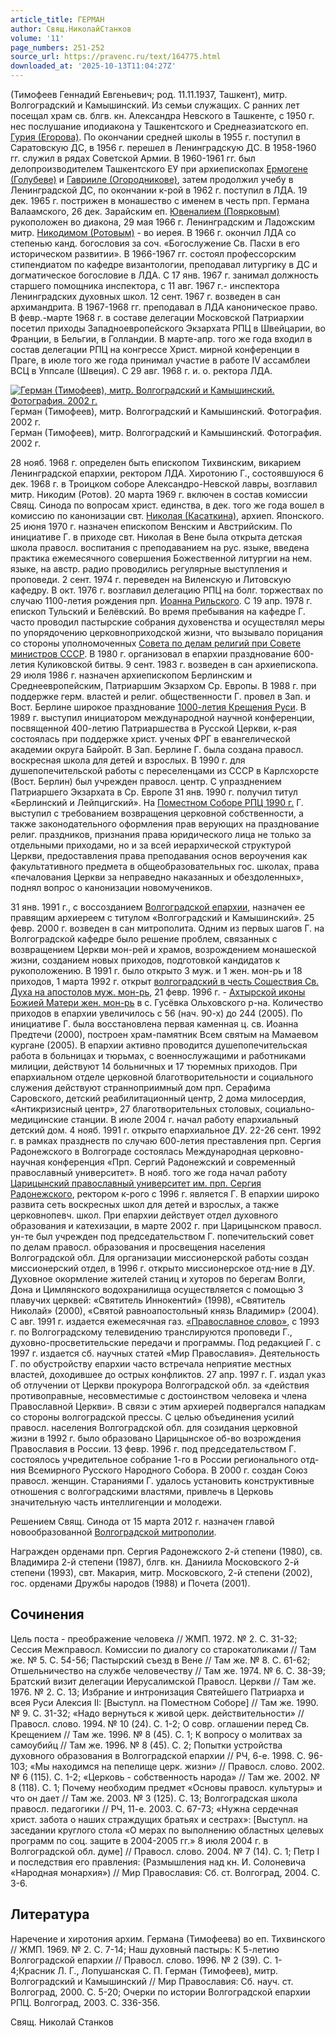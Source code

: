 ```yaml
---
article_title: ГЕРМАН
author: Свящ.НиколайСтанков
volume: '11'
page_numbers: 251-252
source_url: https://pravenc.ru/text/164775.html
downloaded_at: '2025-10-13T11:04:27Z'
---
```


(Тимофеев Геннадий Евгеньевич; род. 11.11.1937, Ташкент), митр. Волгоградский и Камышинский. Из семьи служащих. С ранних лет посещал храм св. блгв. кн. Александра Невского в Ташкенте, с 1950 г. нес послушание иподиакона у Ташкентского и Среднеазиатского еп. [Гурия (Егорова)](<https://pravenc.ru/text/Гурия (Егорова).html>). По окончании средней школы в 1955 г. поступил в Саратовскую ДС, в 1956 г. перешел в Ленинградскую ДС. В 1958-1960 гг. служил в рядах Советской Армии. В 1960-1961 гг. был делопроизводителем Ташкентского ЕУ при архиепископах [Ермогене (Голубеве)](<https://pravenc.ru/text/Ермогене (Голубеве).html>) и [Гаврииле (Огородникове)](<https://pravenc.ru/text/Гаврииле (Огородникове).html>), затем продолжил учебу в Ленинградской ДС, по окончании к-рой в 1962 г. поступил в ЛДА. 19 дек. 1965 г. пострижен в монашество с именем в честь прп. Германа Валаамского, 26 дек. Зарайским еп. [Ювеналием (Поярковым)](<https://pravenc.ru/text/Ювеналием (Поярковым).html>) рукоположен во диакона, 29 мая 1966 г. Ленинградским и Ладожским митр. [Никодимом (Ротовым)](https://pravenc.ru/text/Никодим.html) - во иерея. В 1966 г. окончил ЛДА со степенью канд. богословия за соч. «Богослужение Св. Пасхи в его историческом развитии». В 1966-1967 гг. состоял профессорским стипендиатом по кафедре византологии, преподавал литургику в ДС и догматическое богословие в ЛДА. С 17 янв. 1967 г. занимал должность старшего помощника инспектора, с 11 авг. 1967 г.- инспектора Ленинградских духовных школ. 12 сент. 1967 г. возведен в сан архимандрита. В 1967-1968 гг. преподавал в ЛДА каноническое право. В февр.-марте 1968 г. в составе делегации Московской Патриархии посетил приходы Западноевропейского Экзархата РПЦ в Швейцарии, во Франции, в Бельгии, в Голландии. В марте-апр. того же года входил в состав делегации РПЦ на конгрессе Христ. мирной конференции в Праге, в июле того же года принимал участие в работе IV ассамблеи ВСЦ в Уппсале (Швеция). С 29 авг. 1968 г. и. о. ректора ЛДА.

[![Герман (Тимофеев), митр. Волгоградский и Камышинский. Фотография. 2002 г.](https://pravenc.ru/data/842/468/1234/i200.jpg "Кликните для увеличения картинки")](https://pravenc.ru/data/842/468/1234/i400.jpg)Герман (Тимофеев), митр. Волгоградский и Камышинский. Фотография. 2002 г.  
Герман (Тимофеев), митр. Волгоградский и Камышинский. Фотография. 2002 г.

28 нояб. 1968 г. определен быть епископом Тихвинским, викарием Ленинградской епархии, ректором ЛДА. Хиротонию Г., состоявшуюся 6 дек. 1968 г. в Троицком соборе Александро-Невской лавры, возглавил митр. Никодим (Ротов). 20 марта 1969 г. включен в состав комиссии Свящ. Синода по вопросам христ. единства, в дек. того же года вошел в комиссию по канонизации свт. [Николая (Касаткина)](<https://pravenc.ru/text/Николая (Касаткина).html>), архиеп. Японского. 25 июня 1970 г. назначен епископом Венским и Австрийским. По инициативе Г. в приходе свт. Николая в Вене была открыта детская школа правосл. воспитания с преподаванием на рус. языке, введена практика ежемесячного совершения Божественной литургии на нем. языке, на австр. радио проводились регулярные выступления и проповеди. 2 сент. 1974 г. переведен на Виленскую и Литовскую кафедру. В окт. 1976 г. возглавил делегацию РПЦ на болг. торжествах по случаю 1100-летия рождения прп. [Иоанна Рильского](<https://pravenc.ru/text/Иоанн Рильский.html>). С 19 апр. 1978 г. епископ Тульский и Белёвский. Во время пребывания на кафедре Г. часто проводил пастырские собрания духовенства и осуществлял меры по упорядочению церковноприходской жизни, что вызывало порицания со стороны уполномоченных [Совета по делам религий при Совете министров СССР](<https://pravenc.ru/text/Совета по делам религий при Совете министров СССР.html>). В 1980 г. организовал в епархии празднование 600-летия Куликовской битвы. 9 сент. 1983 г. возведен в сан архиепископа. 29 июля 1986 г. назначен архиепископом Берлинским и Среднеевропейским, Патриаршим Экзархом Ср. Европы. В 1988 г. при поддержке герм. властей и религ. общественности Г. провел в Зап. и Вост. Берлине широкое празднование [1000-летия Крещения Руси](<https://pravenc.ru/text/1000-летия Крещения Руси.html>). В 1989 г. выступил инициатором международной научной конференции, посвященной 400-летию Патриаршества в Русской Церкви, к-рая состоялась при поддержке христ. ученых ФРГ в евангелической академии округа Байройт. В Зап. Берлине Г. была создана правосл. воскресная школа для детей и взрослых. В 1990 г. для душепопечительской работы с переселенцами из СССР в Карлсхорсте (Вост. Берлин) был учрежден правосл. центр. С упразднением Патриаршего Экзархата в Ср. Европе 31 янв. 1990 г. получил титул «Берлинский и Лейпцигский». На [Поместном Соборе РПЦ 1990 г.](<https://pravenc.ru/text/Поместном Соборе РПЦ 1990 г .html>) Г. выступил с требованием возвращения церковной собственности, а также законодательного оформления прав верующих на празднование религ. праздников, признания права юридического лица не только за отдельными приходами, но и за всей иерархической структурой Церкви, предоставления права преподавания основ вероучения как факультативного предмета в общеобразовательных гос. школах, права «печалования Церкви за неправедно наказанных и обездоленных», поднял вопрос о канонизации новомучеников.

31 янв. 1991 г., с воссозданием [Волгоградской епархии](<https://pravenc.ru/text/Волгоградской епархии.html>), назначен ее правящим архиереем с титулом «Волгоградский и Камышинский». 25 февр. 2000 г. возведен в сан митрополита. Одним из первых шагов Г. на Волгоградской кафедре было решение проблем, связанных с возвращением Церкви мон-рей и храмов, возрождением монашеской жизни, созданием новых приходов, подготовкой кандидатов к рукоположению. В 1991 г. было открыто 3 муж. и 1 жен. мон-рь и 18 приходов, 1 марта 1992 г. открыт [волгоградский в честь Сошествия Св. Духа на апостолов муж. мон-рь](<https://pravenc.ru/text/волгоградский в честь Сошествия Св  Духа на апостолов муж  мон-рь.html>), 21 февр. 1996 г. - [Ахтырской иконы Божией Матери жен. мон-рь](<https://pravenc.ru/text/Ахтырской иконы Божией Матери жен  мон-рь.html>) в с. Гусёвка Ольховского р-на. Количество приходов в епархии увеличилось с 56 (нач. 90-х) до 244 (2005). По инициативе Г. была восстановлена первая каменная ц. св. Иоанна Предтечи (2000), построен храм-памятник Всем святым на Мамаевом кургане (2005). В епархии активно проводится душепопечительская работа в больницах и тюрьмах, с военнослужащими и работниками милиции, действуют 14 больничных и 17 тюремных приходов. При епархиальном отделе церковной благотворительности и социального служения действуют странноприимный дом прп. Серафима Саровского, детский реабилитационный центр, 2 дома милосердия, «Антикризисный центр», 27 благотворительных столовых, социально-медицинские станции. В июле 2004 г. начал работу епархиальный детский дом. 4 нояб. 1991 г. открыто епархиальное ДУ. 22-26 сент. 1992 г. в рамках празднеств по случаю 600-летия преставления прп. Сергия Радонежского в Волгограде состоялась Международная церковно-научная конференция «Прп. Сергий Радонежский и современный православный университет». В нояб. того же года начал работу [Царицынский православный университет им. прп. Сергия Радонежского](<https://pravenc.ru/text/Царицынский православный университет им  прп  Сергия Радонежского.html>), ректором к-рого с 1996 г. является Г. В епархии широко развита сеть воскресных школ для детей и взрослых, а также церковнопевч. школ. При епархии действует отдел духовного образования и катехизации, в марте 2002 г. при Царицынском правосл. ун-те был учрежден под председательством Г. попечительский совет по делам правосл. образования и просвещения населения Волгоградской обл. Для организации миссионерской работы создан миссионерский отдел, в 1996 г. открыто миссионерское отд-ние в ДУ. Духовное окормление жителей станиц и хуторов по берегам Волги, Дона и Цимлянского водохранилища осуществляется с помощью 3 плавучих церквей: «Святитель Иннокентий» (1998), «Святитель Николай» (2000), «Святой равноапостольный князь Владимир» (2004). С авг. 1991 г. издается ежемесячная газ. [«Православное слово»](<https://pravenc.ru/text/ Православное слово .html>), с 1993 г. по Волгоградскому телевидению транслируются проповеди Г., духовно-просветительские передачи и программы. Под редакцией Г. с 1997 г. издается сб. научных статей «Мир Православия». Деятельность Г. по обустройству епархии часто встречала неприятие местных властей, доходившее до острых конфликтов. 27 апр. 1997 г. Г. издал указ об отлучении от Церкви прокурора Волгоградской обл. за «действия противоправные, несовместимые с достоинством человека и члена Православной Церкви». В связи с этим архиерей подвергался нападкам со стороны волгоградской прессы. С целью объединения усилий правосл. населения Волгоградской обл. для созидания церковной жизни в 1992 г. было образовано Царицынское об-во возрождения Православия в России. 13 февр. 1996 г. под председательством Г. состоялось учредительное собрание 1-го в России регионального отд-ния Всемирного Русского Народного Собора. В 2000 г. создан Союз правосл. женщин. Стараниями Г. удалось установить конструктивные отношения с волгоградскими властями, привлечь в Церковь значительную часть интеллигенции и молодежи.

Решением Свящ. Синода от 15 марта 2012 г. назначен главой новообразованной [Волгоградской митрополии](<https://pravenc.ru/text/Волгоградской митрополии.html>).

Награжден орденами прп. Сергия Радонежского 2-й степени (1980), св. Владимира 2-й степени (1987), блгв. кн. Даниила Московского 2-й степени (1993), свт. Макария, митр. Московского, 2-й степени (2002), гос. орденами Дружбы народов (1988) и Почета (2001).

## Сочинения

Цель поста - преображение человека // ЖМП. 1972. № 2. С. 31-32; Сессия Межправосл. Комиссии по диалогу со старокатоликами // Там же. № 5. С. 54-56; Пастырский съезд в Вене // Там же. № 8. С. 61-62; Отшельничество на службе человечеству // Там же. 1974. № 6. С. 38-39; Братский визит делегации Иерусалимской Правосл. Церкви // Там же. 1976. № 2. С. 13; Избрание и интронизация Святейшего Патриарха и всея Руси Алексия II: [Выступл. на Поместном Соборе] // Там же. 1990. № 9. С. 31-32; «Надо вернуться к живой церк. действительности» // Правосл. слово. 1994. № 10 (24). С. 1-2; О совр. оглашении перед Св. Крещением // Там же. 1996. № 8 (45). С. 1; К вопросу о молитвах за самоубийц // Там же. 1996. № 8 (45). С. 2; Попытки устройства духовного образования в Волгоградской епархии // РЧ, 6-е. 1998. С. 96-103; «Мы находимся на пепелище церк. жизни» // Правосл. слово. 2002. № 6 (115). С. 1-2; «Церковь - собственность народа» // Там же. 2002. № 8 (118). С. 1; Почему необходим предмет «Основы правосл. культуры» и что он дает // Там же. 2003. № 3 (125). С. 13; Волгоградская школа правосл. педагогики // РЧ, 11-е. 2003. С. 67-73; «Нужна сердечная христ. забота о наших страждущих братьях и сестрах»: [Выступл. на заседании круглого стола «О мерах по выполнению областных целевых программ по соц. защите в 2004-2005 гг.» 8 июля 2004 г. в Волгоградской обл. думе] // Правосл. слово. 2004. № 7 (14). С. 1; Петр I и последствия его правления: (Размышления над кн. И. Солоневича «Народная монархия») // Мир Православия: Сб. ст. Волгоград, 2004. С. 3-6.

## Литература

Наречение и хиротония архим. Германа (Тимофеева) во еп. Тихвинского // ЖМП. 1969. № 2. С. 7-14; Наш духовный пастырь: К 5-летию Волгоградской епархии // Правосл. слово. 1996. № 2 (39). С. 1-4;Красник Л. Г., Лопушанская С. П. Герман (Тимофеев), митр. Волгоградский и Камышинский // Мир Православия: Сб. науч. ст. Волгоград, 2000. С. 5-20; Очерки по истории Волгоградской епархии РПЦ. Волгоград, 2003. С. 336-356.

Свящ.  Николай   Станков
